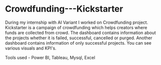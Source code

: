 # Crowdfunding---Kickstarter
During my internship with AI Variant I worked on Crowdfunding project. Kickstarter is a campaign of crowdfunding which helps creators where funds are collected from crowd. The dashboard contains information about the projects whether it is failed, successful, cancelled or purged. Another dashboard contains information of only successful projects. You can see various visuals and KPI's.

Tools used - Power BI, Tableau, Mysql, Excel
